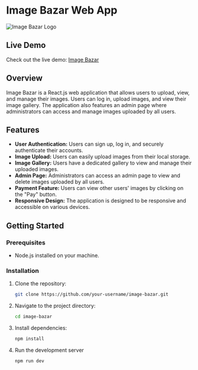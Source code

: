 # Image Bazar Web App

![Image Bazar Logo](link_to_your_logo_image)

## Live Demo

Check out the live demo: [Image Bazar](https://image-bazar-mu.vercel.app/)

## Overview

Image Bazar is a React.js web application that allows users to upload, view, and manage their images. Users can log in, upload images, and view their image gallery. The application also features an admin page where administrators can access and manage images uploaded by all users.

## Features

- **User Authentication:** Users can sign up, log in, and securely authenticate their accounts.
- **Image Upload:** Users can easily upload images from their local storage.
- **Image Gallery:** Users have a dedicated gallery to view and manage their uploaded images.
- **Admin Page:** Administrators can access an admin page to view and delete images uploaded by all users.
- **Payment Feature:** Users can view other users' images by clicking on the "Pay" button.
- **Responsive Design:** The application is designed to be responsive and accessible on various devices.

## Getting Started

### Prerequisites

- Node.js installed on your machine.

### Installation

1. Clone the repository:

   ```bash
   git clone https://github.com/your-username/image-bazar.git

2. Navigate to the project directory:
    ```bash
   cd image-bazar
3. Install dependencies:
   ```bash
   npm install
4. Run the development server
   ```bash
   npm run dev
